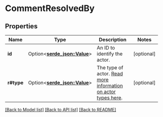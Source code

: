 # CommentResolvedBy

## Properties

Name | Type | Description | Notes
------------ | ------------- | ------------- | -------------
**id** | Option<[**serde_json::Value**](.md)> | An ID to identify the actor. | [optional]
**r#type** | Option<[**serde_json::Value**](serde_json::Value.md)> | The type of actor. [Read more information on actor types here](/docs/actors). | [optional]

[[Back to Model list]](../README.md#documentation-for-models) [[Back to API list]](../README.md#documentation-for-api-endpoints) [[Back to README]](../README.md)


